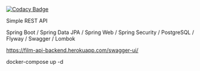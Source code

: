 [![Codacy Badge](https://api.codacy.com/project/badge/Grade/ae54394a11714fc9998d9a7ba8a2e182)](https://app.codacy.com/manual/RSeeeK/filmapi?utm_source=github.com&utm_medium=referral&utm_content=RSeeeK/filmapi&utm_campaign=Badge_Grade_Dashboard)

Simple REST API

Spring Boot / Spring Data JPA / Spring Web / Spring Security / PostgreSQL / Flyway / Swagger / Lombok

https://film-api-backend.herokuapp.com/swagger-ui/

docker-compose up -d
